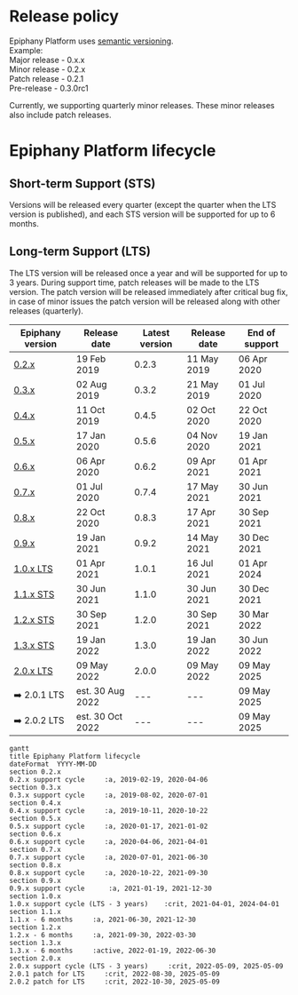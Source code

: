 # Release policy

Epiphany Platform uses [semantic versioning](https://semver.org/).  
Example:  
Major release - 0.x.x  
Minor release - 0.2.x  
Patch release - 0.2.1  
Pre-release - 0.3.0rc1

Currently, we supporting quarterly minor releases. These minor releases also include patch releases.

# Epiphany Platform lifecycle

## Short-term Support (STS)

Versions will be released every quarter (except the quarter when the LTS version is published), and each STS version will be supported for up to 6 months.

## Long-term Support (LTS)

The LTS version will be released once a year and will be supported for up to 3 years. During support time, patch releases will be made to the LTS version. The patch version will be released immediately after critical bug fix, in case of minor issues the patch version will be released along with other releases (quarterly).

| Epiphany version | Release date | Latest version | Release date | End of support |
| ----------------------| --------------- | -------------|--------------------|--------------- |
| [0.2.x](../changelogs/CHANGELOG-0.2.md) | 19 Feb 2019 | 0.2.3 | 11 May 2019 | 06 Apr 2020 |
| [0.3.x](../changelogs/CHANGELOG-0.3.md) | 02 Aug 2019 | 0.3.2 | 21 May 2019 | 01 Jul 2020 |
| [0.4.x](../changelogs/CHANGELOG-0.4.md) | 11 Oct 2019 | 0.4.5 | 02 Oct 2020 | 22 Oct 2020 |
| [0.5.x](../changelogs/CHANGELOG-0.5.md) | 17 Jan 2020 | 0.5.6 | 04 Nov 2020 | 19 Jan 2021 |
| [0.6.x](../changelogs/CHANGELOG-0.6.md) | 06 Apr 2020 | 0.6.2 | 09 Apr 2021 | 01 Apr 2021 |
| [0.7.x](../changelogs/CHANGELOG-0.7.md) | 01 Jul 2020 | 0.7.4 | 17 May 2021 | 30 Jun 2021 |
| [0.8.x](../changelogs/CHANGELOG-0.8.md) | 22 Oct 2020 | 0.8.3 | 17 Apr 2021 | 30 Sep 2021 |
| [0.9.x](../changelogs/CHANGELOG-0.9.md) | 19 Jan 2021 | 0.9.2 | 14 May 2021 | 30 Dec 2021 |
| [1.0.x LTS](../changelogs/CHANGELOG-1.0.md) | 01 Apr 2021 | 1.0.1 | 16 Jul 2021 | 01 Apr 2024 |
| [1.1.x STS](../changelogs/CHANGELOG-1.1.md) | 30 Jun 2021 | 1.1.0 | 30 Jun 2021 | 30 Dec 2021 |
| [1.2.x STS](../changelogs/CHANGELOG-1.2.md) | 30 Sep 2021 | 1.2.0 | 30 Sep 2021 | 30 Mar 2022 |
| [1.3.x STS](../changelogs/CHANGELOG-1.3.md) | 19 Jan 2022 | 1.3.0 | 19 Jan 2022 | 30 Jun 2022 |
| [2.0.x LTS](../changelogs/CHANGELOG-2.0.md) | 09 May 2022 | 2.0.0 | 09 May 2022 | 09 May 2025 |
| :arrow_right: 2.0.1 LTS | est. 30 Aug 2022 | --- | --- | 09 May 2025 |
| :arrow_right: 2.0.2 LTS | est. 30 Oct 2022 | --- | --- | 09 May 2025 |

```mermaid
gantt
title Epiphany Platform lifecycle
dateFormat  YYYY-MM-DD
section 0.2.x
0.2.x support cycle     :a, 2019-02-19, 2020-04-06
section 0.3.x
0.3.x support cycle     :a, 2019-08-02, 2020-07-01
section 0.4.x
0.4.x support cycle     :a, 2019-10-11, 2020-10-22
section 0.5.x
0.5.x support cycle     :a, 2020-01-17, 2021-01-02
section 0.6.x
0.6.x support cycle     :a, 2020-04-06, 2021-04-01
section 0.7.x
0.7.x support cycle     :a, 2020-07-01, 2021-06-30
section 0.8.x
0.8.x support cycle     :a, 2020-10-22, 2021-09-30
section 0.9.x
0.9.x support cycle      :a, 2021-01-19, 2021-12-30
section 1.0.x
1.0.x support cycle (LTS - 3 years)    :crit, 2021-04-01, 2024-04-01
section 1.1.x
1.1.x - 6 months     :a, 2021-06-30, 2021-12-30
section 1.2.x
1.2.x - 6 months     :a, 2021-09-30, 2022-03-30
section 1.3.x
1.3.x - 6 months     :active, 2022-01-19, 2022-06-30
section 2.0.x
2.0.x support cycle (LTS - 3 years)     :crit, 2022-05-09, 2025-05-09
2.0.1 patch for LTS     :crit, 2022-08-30, 2025-05-09
2.0.2 patch for LTS     :crit, 2022-10-30, 2025-05-09
```

